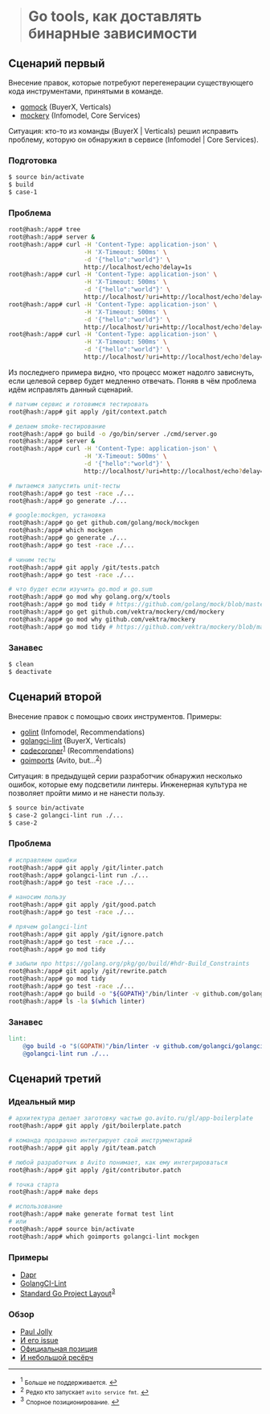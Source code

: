 > # Go tools, как доставлять бинарные зависимости

## Сценарий первый

Внесение правок, которые потребуют перегенерации существующего кода инструментами, принятыми в команде.

- [gomock](https://github.com/golang/mock) (BuyerX, Verticals)
- [mockery](https://github.com/vektra/mockery) (Infomodel, Core Services)

Ситуация: кто-то из команды (BuyerX | Verticals) решил исправить проблему, которую он обнаружил в
сервисе (Infomodel | Core Services).

### Подготовка

```bash
$ source bin/activate
$ build
$ case-1
```

### Проблема

```bash
root@hash:/app# tree
root@hash:/app# server &
root@hash:/app# curl -H 'Content-Type: application-json' \
                     -H 'X-Timeout: 500ms' \
                     -d '{"hello":"world"}' \
                     http://localhost/echo?delay=1s
root@hash:/app# curl -H 'Content-Type: application-json' \
                     -H 'X-Timeout: 500ms' \
                     -d '{"hello":"world"}' \
                     http://localhost/?uri=http://localhost/echo?delay=1s
root@hash:/app# curl -H 'Content-Type: application-json' \
                     -H 'X-Timeout: 500ms' \
                     -d '{"hello":"world"}' \
                     http://localhost/?uri=http://localhost/echo?delay=1m
root@hash:/app# curl -H 'Content-Type: application-json' \
                     -H 'X-Timeout: 500ms' \
                     -d '{"hello":"world"}' \
                     http://localhost/?uri=http://localhost/echo?delay=1h
```

Из последнего примера видно, что процесс может надолго зависнуть, если
целевой сервер будет медленно отвечать. Поняв в чём проблема идём исправлять данный сценарий.

```bash
# патчим сервис и готовимся тестировать
root@hash:/app# git apply /git/context.patch

# делаем smoke-тестирование
root@hash:/app# go build -o /go/bin/server ./cmd/server.go
root@hash:/app# server &
root@hash:/app# curl -H 'Content-Type: application-json' \
                     -H 'X-Timeout: 500ms' \
                     -d '{"hello":"world"}' \
                     http://localhost/?uri=http://localhost/echo?delay=1h

# пытаемся запустить unit-тесты
root@hash:/app# go test -race ./...
root@hash:/app# go generate ./...

# google:mockgen, установка
root@hash:/app# go get github.com/golang/mock/mockgen
root@hash:/app# which mockgen
root@hash:/app# go generate ./...
root@hash:/app# go test -race ./...

# чиним тесты
root@hash:/app# git apply /git/tests.patch
root@hash:/app# go test -race ./...

# что будет если изучить go.mod и go.sum
root@hash:/app# go mod why golang.org/x/tools
root@hash:/app# go mod tidy # https://github.com/golang/mock/blob/master/go.mod#L3
root@hash:/app# go get github.com/vektra/mockery/cmd/mockery
root@hash:/app# go mod why github.com/vektra/mockery
root@hash:/app# go mod tidy # https://github.com/vektra/mockery/blob/master/go.mod#L4
```

### Занавес

```bash
$ clean
$ deactivate
```

## Сценарий второй

Внесение правок с помощью своих инструментов. Примеры:

- [golint](https://github.com/golang/lint) (Infomodel, Recommendations)
- [golangci-lint](https://github.com/golangci/golangci-lint) (BuyerX, Verticals)
- [codecoroner](https://github.com/3rf/codecoroner)<sup id="info-1">[1](#unsupported)</sup> (Recommendations)
- [goimports](https://github.com/kamilsk/go-tools/releases/tag/goimports) (Avito, but...<sup id="info-2">[2](#exception)</sup>)

Ситуация: в предыдущей серии разработчик обнаружил несколько ошибок, которые ему подсветили линтеры.
Инженерная культура не позволяет пройти мимо и не нанести пользу.

```bash
$ source bin/activate
$ case-2 golangci-lint run ./...
$ case-2
```

### Проблема

```bash
# исправляем ошибки
root@hash:/app# git apply /git/linter.patch
root@hash:/app# golangci-lint run ./...
root@hash:/app# go test -race ./...

# наносим пользу
root@hash:/app# git apply /git/good.patch
root@hash:/app# go test -race ./...

# прячем golangci-lint
root@hash:/app# git apply /git/ignore.patch
root@hash:/app# go test -race ./...
root@hash:/app# go mod tidy

# забыли про https://golang.org/pkg/go/build/#hdr-Build_Constraints
root@hash:/app# git apply /git/rewrite.patch
root@hash:/app# go mod tidy
root@hash:/app# go test -race ./...
root@hash:/app# go build -o "${GOPATH}"/bin/linter -v github.com/golangci/golangci-lint/cmd/golangci-lint
root@hash:/app# ls -la $(which linter)
```

### Занавес

```makefile
lint:
	@go build -o "$(GOPATH)"/bin/linter -v github.com/golangci/golangci-lint/cmd/golangci-lint
	@golangci-lint run ./...
```

## Сценарий третий

### Идеальный мир

```bash
# архитектура делает заготовку частью go.avito.ru/gl/app-boilerplate
root@hash:/app# git apply /git/boilerplate.patch

# команда прозрачно интегрирует свой инструментарий
root@hash:/app# git apply /git/team.patch

# любой разработчик в Avito понимает, как ему интегрироваться
root@hash:/app# git apply /git/contributor.patch

# точка старта
root@hash:/app# make deps

# использование
root@hash:/app# make generate format test lint
# или
root@hash:/app# source bin/activate
root@hash:/app# which goimports golangci-lint mockgen
```

### Примеры

- [Dapr](https://github.com/dapr/dapr)
- [GolangCI-Lint](https://github.com/golangci/golangci-lint)
- [Standard Go Project Layout](https://github.com/golang-standards/project-layout)<sup id="info-3">[3](#confused)</sup>

### Обзор

- [Paul Jolly](https://github.com/myitcv)
- [И его issue](https://github.com/golang/go/issues/25922)
- [Официальная позиция](https://github.com/golang/go/wiki/Modules#how-can-i-track-tool-dependencies-for-a-module)
- [И небольшой ресёрч](https://github.com/under-the-hood/egg)

---

- <sup id="unsupported">1</sup> <small>Больше не поддерживается.</small> [↩](#info-1)
- <sup id="exception">2</sup> <small>Редко кто запускает `avito service fmt`.</small> [↩](#info-2)
- <sup id="confused">3</sup> <small>Спорное позиционирование.</small> [↩](#info-3)
